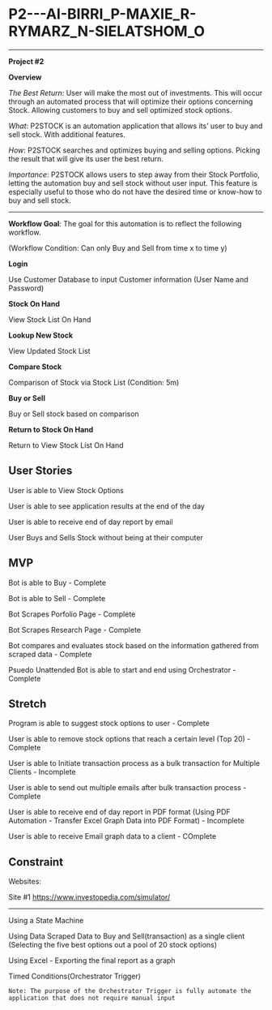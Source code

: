 # P2---AI-BIRRI_P-MAXIE_R-RYMARZ_N-SIELATSHOM_O
------------------------------------------------

**Project #2**

**Overview**

_The Best Return_: User will make the most out of investments. 
This will occur through an automated process that will optimize their options concerning Stock.
Allowing customers to buy and sell optimized stock options.

_What_: P2STOCK is an automation application that allows its’ user to buy and sell stock. With additional features.

_How_: P2STOCK searches and optimizes buying and selling options. Picking the result that will give its user the best return.

_Importance_: P2STOCK allows users to step away from their Stock Portfolio, letting the automation buy and sell stock without user input. This feature is especially useful to those who do not have the desired time or know-how to buy and sell stock. 

----

**Workflow Goal**: The goal for this automation is to reflect the following workflow.

(Workflow Condition: Can only Buy and Sell from time x to time y)

**Login**

Use Customer Database to input Customer information (User Name and Password)

**Stock On Hand**

View Stock List On Hand

**Lookup New Stock**

View Updated Stock List

**Compare Stock**

Comparison of Stock via Stock List (Condition: 5m)

**Buy or Sell**

Buy or Sell stock based on comparison

**Return to Stock On Hand**

Return to View Stock List On Hand

**User Stories**
---

User is able to View Stock Options

User is able to see application results at the end of the day

User is able to receive end of day report by email

User Buys and Sells Stock without being at their computer

MVP
--------------

Bot is able to Buy - Complete

Bot is able to Sell - Complete

Bot Scrapes Porfolio Page - Complete

Bot Scrapes Research Page - Complete

Bot compares and evaluates stock based on the information gathered from scraped data - Complete

Psuedo Unattended Bot is able to start and end using Orchestrator - Complete

**Stretch**
--------------
Program is able to suggest stock options to user - Complete

User is able to remove stock options that reach a certain level (Top 20) - Complete 

User is able to Initiate transaction process as a bulk transaction for Multiple Clients - Incomplete

User is able to send out multiple emails after bulk transaction process - Complete

User is able to receive end of day report in PDF format (Using PDF Automation - Transfer Excel Graph Data into PDF Format) - Incomplete

User is able to receive Email graph data to a client - COmplete

**Constraint**
--------------
Websites:

Site #1
https://www.investopedia.com/simulator/

----

Using a State Machine

Using Data Scraped Data to Buy and Sell(transaction) as a single client (Selecting the five best options out a pool of 20 stock options)

Using Excel - Exporting the final report as a graph

Timed Conditions(Orchestrator Trigger)

	Note: The purpose of the Orchestrator Trigger is fully automate the application that does not require manual input
